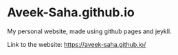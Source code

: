 # Aveek-Saha.github.io

My personal website, made using github pages and jeykll.

Link to the website: https://aveek-saha.github.io/
